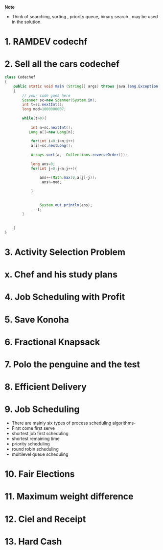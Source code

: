 **Note**
- Think  of searching, sorting , priority queue, binary search , may be used in the solution.
# 1. RAMDEV codechf
# 2. Sell all the cars codechef
```java
class Codechef
{
	public static void main (String[] args) throws java.lang.Exception
	{
		// your code goes here
		Scanner sc=new Scanner(System.in);
		int t=sc.nextInt();
		long mod=1000000007;
		
		while(t>0){
		    
		    int n=sc.nextInt();
           Long a[]=new Long[n];
           
		    for(int i=0;i<n;i++)
		    a[i]=sc.nextLong();
		    
		    Arrays.sort(a,  Collections.reverseOrder());
		    
		    long ans=0;
		    for(int j=0;j<n;j++){
		        
                ans+=(Math.max(0,a[j]-j));
		         ans%=mod;
		      
		    }
		     
		     
		     	System.out.println(ans);
		     --t;
		}
		
	
	}
}

```
# 3. Activity Selection Problem
# x. Chef and his study plans
# 4. Job Scheduling with Profit
# 5. Save Konoha 
# 6. Fractional Knapsack
# 7. Polo the penguine and the test
# 8. Efficient Delivery
# 9. Job Scheduling
- There are mainly six types of process scheduling algorithms-
- First come first serve
- shortest job first scheduling
- shortest remaining time
- priority scheduling
- round robin scheduling
- multilevel queue scheduling
# 10. Fair Elections 
# 11. Maximum weight difference
# 12. Ciel and Receipt
# 13. Hard Cash

